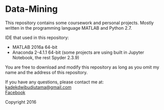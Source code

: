 # Data-Mining

This repository contains some coursework and personal projects. Mostly written in the programming language MATLAB and Python 2.7.

IDE that used in this repository:
- MATLAB 2016a 64-bit
- Anaconda 2-4.1.1 64-bit (some projects are using built in Jupyter Notebook, the rest Spyder 2.3.9)

You are free to download and modify this repository as long as you omit my name and the address of this repository.

If you have any questions, please contact me at:<br>
kadekdwibudiutama@gmail.com<br>
<a href="https://fb.com/kadek.cielers">Facebook</a><br>

Copyright 2016
